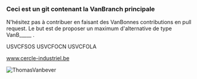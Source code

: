 ### Ceci est un git contenant la VanBranch principale

N'hésitez pas à contribuer en faisant des VanBonnes contributions en pull request. Le but est de proposer un maximum d'alternative de type VanB_____ .

USVCFSOS
USVCFOCN
USVCFOLA

www.cercle-industriel.be

![ThomasVanbever](https://www.cercle-industriel.be/images/comites/2024-25/TV.jpg)
